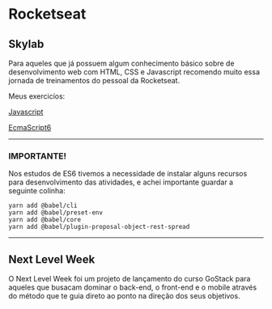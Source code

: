 # Rocketseat

## Skylab

Para aqueles que já possuem algum conhecimento básico sobre de desenvolvimento web com HTML, CSS e Javascript recomendo muito essa jornada de treinamentos do pessoal da Rocketseat.

Meus exercicíos:

[Javascript](https://andersonbraz.github.io/RocketSeat/Skylab/Javascript/)

[EcmaScript6](https://andersonbraz.github.io/RocketSeat/Skylab/ES6/)

---

### IMPORTANTE!

Nos estudos de ES6 tivemos a necessidade de instalar alguns recursos para desenvolvimento das atividades, e achei importante guardar a seguinte colinha:

```shell
yarn add @babel/cli
yarn add @babel/preset-env
yarn add @babel/core
yarn add @babel/plugin-proposal-object-rest-spread
```

---

## Next Level Week

O Next Level Week foi um projeto de lançamento do curso GoStack para aqueles que busacam dominar o back-end, o front-end e o mobile através do método que te guia direto ao ponto na direção dos seus objetivos.